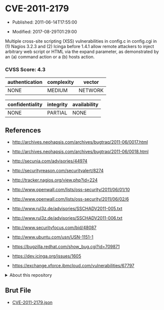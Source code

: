 # CVE-2011-2179

- Published: 2011-06-14T17:55:00

- Modified: 2017-08-29T01:29:00

Multiple cross-site scripting (XSS) vulnerabilities in config.c in config.cgi in (1) Nagios 3.2.3 and (2) Icinga before 1.4.1 allow remote attackers to inject arbitrary web script or HTML via the expand parameter, as demonstrated by an (a) command action or a (b) hosts action.

### CVSS Score: **4.3**

| authentication | complexity | vector |
| --- | --- | --- |
| NONE | MEDIUM | NETWORK |

| confidentiality | integrity | availability |
| --- | --- | --- |
| NONE | PARTIAL | NONE |

## References

* http://archives.neohapsis.com/archives/bugtraq/2011-06/0017.html

* http://archives.neohapsis.com/archives/bugtraq/2011-06/0018.html

* http://secunia.com/advisories/44974

* http://securityreason.com/securityalert/8274

* http://tracker.nagios.org/view.php?id=224

* http://www.openwall.com/lists/oss-security/2011/06/01/10

* http://www.openwall.com/lists/oss-security/2011/06/02/6

* http://www.rul3z.de/advisories/SSCHADV2011-005.txt

* http://www.rul3z.de/advisories/SSCHADV2011-006.txt

* http://www.securityfocus.com/bid/48087

* http://www.ubuntu.com/usn/USN-1151-1

* https://bugzilla.redhat.com/show_bug.cgi?id=709871

* https://dev.icinga.org/issues/1605

* https://exchange.xforce.ibmcloud.com/vulnerabilities/67797

<details>
<summary>About this repository</summary> 

  This repository is part of the project [Live Hack CVE](https://github.com/Live-Hack-CVE). Main website can be found [www.live-hack.org](https://www.live-hack.org) 
  
  Made by [Sn0wAlice](https://github.com/Sn0wAlice) for the people that care about security and need to have a feed of the latest CVEs. Hope you enjoy it, don't forget to star the repo and follow me on [Twitter](https://twitter.com/Sn0wAlice) and [Github](https://github.com/Sn0wAlice). And that is my [personnal website](https://www.alice-snow.me/)

  - [Home Page](https://github.com/Live-Hack-CVE)
  - [Framework](https://github.com/Live-Hack-CVE/cve-framework)
  - [CVE database](https://github.com/Live-Hack-CVE/full_database)
  - [Changelog](https://github.com/Live-Hack-CVE/Changelog)
</details>

## Brut File

* [CVE-2011-2179.json](https://raw.githubusercontent.com/Live-Hack-CVE/full_database/main/cves/2011/CVE-2011-2179.json)

